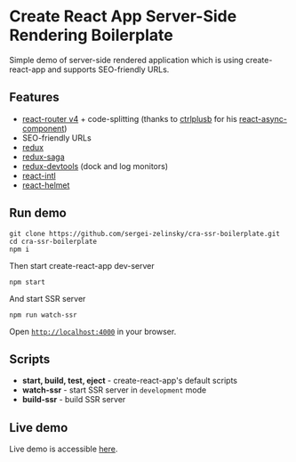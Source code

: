# Create React App Server-Side Rendering Boilerplate

Simple demo of server-side rendered application which is using create-react-app and supports SEO-friendly URLs.

## Features

- [react-router v4](https://github.com/ReactTraining/react-router) + code-splitting (thanks to [ctrlplusb](https://github.com/ctrlplusb) for his [react-async-component](https://github.com/ctrlplusb/react-async-component))
- SEO-friendly URLs
- [redux](https://github.com/reactjs/redux)
- [redux-saga](https://github.com/redux-saga/redux-saga)
- [redux-devtools](https://github.com/gaearon/redux-devtools) (dock and log monitors)
- [react-intl](https://github.com/yahoo/react-intl)
- [react-helmet](https://github.com/nfl/react-helmet)

## Run demo

```
git clone https://github.com/sergei-zelinsky/cra-ssr-boilerplate.git
cd cra-ssr-boilerplate
npm i
```

Then start create-react-app dev-server
```
npm start
```

And start SSR server
```
npm run watch-ssr
```

Open [`http://localhost:4000`](http://localhost:4000) in your browser.

## Scripts
- **start, build, test, eject** - create-react-app's default scripts
- **watch-ssr** - start SSR server in `development` mode
- **build-ssr** - build SSR server

## Live demo
Live demo is accessible [here](https://cra-ssr-boilerplate.herokuapp.com/).

